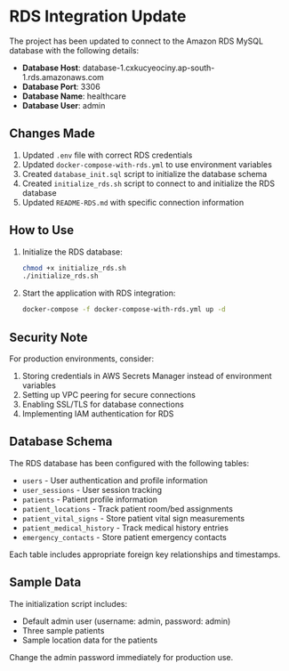 # RDS Integration Update

The project has been updated to connect to the Amazon RDS MySQL database with the following details:

- **Database Host**: database-1.cxkucyeociny.ap-south-1.rds.amazonaws.com
- **Database Port**: 3306
- **Database Name**: healthcare
- **Database User**: admin

## Changes Made

1. Updated `.env` file with correct RDS credentials
2. Updated `docker-compose-with-rds.yml` to use environment variables
3. Created `database_init.sql` script to initialize the database schema
4. Created `initialize_rds.sh` script to connect to and initialize the RDS database
5. Updated `README-RDS.md` with specific connection information

## How to Use

1. Initialize the RDS database:
   ```bash
   chmod +x initialize_rds.sh
   ./initialize_rds.sh
   ```

2. Start the application with RDS integration:
   ```bash
   docker-compose -f docker-compose-with-rds.yml up -d
   ```

## Security Note

For production environments, consider:
1. Storing credentials in AWS Secrets Manager instead of environment variables
2. Setting up VPC peering for secure connections
3. Enabling SSL/TLS for database connections
4. Implementing IAM authentication for RDS

## Database Schema

The RDS database has been configured with the following tables:
- `users` - User authentication and profile information
- `user_sessions` - User session tracking
- `patients` - Patient profile information
- `patient_locations` - Track patient room/bed assignments
- `patient_vital_signs` - Store patient vital sign measurements
- `patient_medical_history` - Track medical history entries
- `emergency_contacts` - Store patient emergency contacts

Each table includes appropriate foreign key relationships and timestamps.

## Sample Data

The initialization script includes:
- Default admin user (username: admin, password: admin)
- Three sample patients
- Sample location data for the patients

Change the admin password immediately for production use.